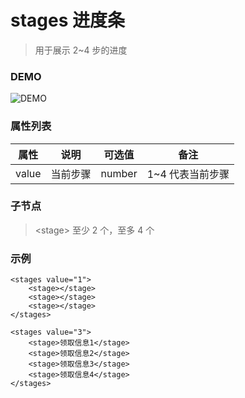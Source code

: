 # stages 进度条
> 用于展示 2~4 步的进度

### DEMO
![DEMO](https://ohc0dpsgs.qnssl.com/image/service/serviceBanner.jpg)

### 属性列表

属性 | 说明 | 可选值 | 备注 
--- | --- | --- | ---
value | 当前步骤 | number | 1~4 代表当前步骤


### 子节点
> &lt;stage&gt; 至少 2 个，至多 4 个

### 示例
```
<stages value="1">
    <stage></stage>
    <stage></stage>
    <stage></stage>
</stages>

<stages value="3">
    <stage>领取信息1</stage>
    <stage>领取信息2</stage>
    <stage>领取信息3</stage>
    <stage>领取信息4</stage>
</stages>
```

### &nbsp;